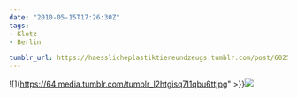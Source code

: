 ```yaml
---
date: "2010-05-15T17:26:30Z"
tags:
- Klotz
- Berlin

tumblr_url: https://haesslicheplastiktiereundzeugs.tumblr.com/post/602562899
---
```

![](https://64.media.tumblr.com/tumblr_l2htgisq7I1qbu6ttjpg" >}}![](https://64.media.tumblr.com/tumblr_l2htgx7xNo1qbu6tt.jpg)

